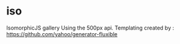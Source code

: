 # iso
IsomorphicJS gallery
Using the 500px api. 
Templating created by : https://github.com/yahoo/generator-fluxible
